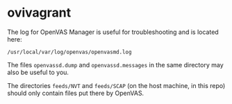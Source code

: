 ovivagrant
==========
The log for OpenVAS Manager is useful for troubleshooting and is located here:

```
/usr/local/var/log/openvas/openvasmd.log
```

The files `openvassd.dump` and `openvassd.messages` in the same directory may also be useful to you.

The directories `feeds/NVT` and `feeds/SCAP` (on the host machine, in this repo) should only contain files put there by OpenVAS.
